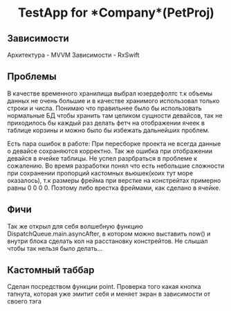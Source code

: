 <h1 align="center">TestApp for *Company*(PetProj)</h1>

## Зависимости
Архитектура - MVVM
Зависимости - RxSwift

## Проблемы
В качестве временного хранилища выбрал юзердефолтс т.к объемы данных не очень большие и в качестве хранимого использовал только строки и числа.
Понимаю что правильнее было бы использовать нормальные БД чтобы хранить там целиком сущности девайсов, так не приходилось бы каждый раз делать фетч на 
отображении ячеек в таблице корзины и можно было бы избежать дальнейших проблем.

Есть пара ошибок в работе: При пересборке проекта не всегда данные о девайсе сохраняются корректно.
Так же ошибка при отображении девайся в ячейке таблицы. Не успел разрбраться в проблеме к сожалению.
Во время разработки понял что есть небольшие сложности при сохранении пропорций кастомных вьюшек(коих тут море оказалось), т.к размеры фрейма при 
верстке на констрейтах примерно равны 0 0 0 0. Поэтому либо врестка фреймами, как сделано в ячейке.

## Фичи
Так же открыл для себя волшебную функцию DispatchQueue.main.asyncAfter, в котором можно выставить now() и внутри блока сделать кол на расстановку 
констрейтов. Не слышал чтобы так нельзя было делать...

## Кастомный таббар
Сделан посредством функции point. Проверка того какая кнопка тапнута, которая уже эмитит себя и меняет экран в зависимости от своего тэга
